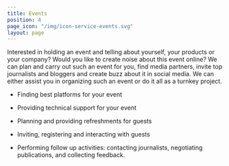 ```yaml
---
title: Events
position: 4
page_icon: "/img/icon-service-events.svg"
layout: page
---
```


Interested in holding an event and telling about yourself, your products or your company? Would you like to create noise about this event online? We can plan and carry out such an event for you, find media partners, invite top journalists and bloggers and create buzz about it in social media.
We can either assist you in organizing such an event or do it all as a turnkey project.

* Finding best platforms for your event

* Providing technical support for your event

* Planning and providing refreshments for guests

* Inviting, registering and interacting with guests

* Performing follow up activities: contacting journalists, negotiating publications, and collecting feedback.